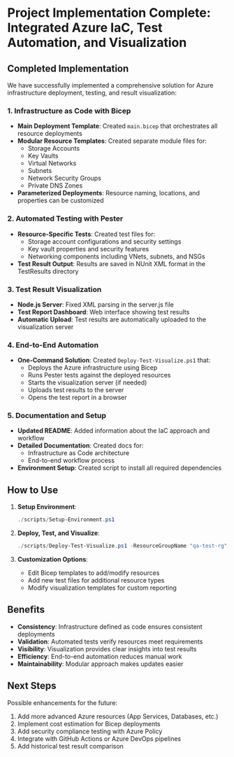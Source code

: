 # Project Implementation Complete: Integrated Azure IaC, Test Automation, and Visualization

## Completed Implementation

We have successfully implemented a comprehensive solution for Azure infrastructure deployment, testing, and result visualization:

### 1. Infrastructure as Code with Bicep

- **Main Deployment Template**: Created `main.bicep` that orchestrates all resource deployments
- **Modular Resource Templates**: Created separate module files for:
  - Storage Accounts
  - Key Vaults
  - Virtual Networks
  - Subnets
  - Network Security Groups
  - Private DNS Zones
- **Parameterized Deployments**: Resource naming, locations, and properties can be customized

### 2. Automated Testing with Pester

- **Resource-Specific Tests**: Created test files for:
  - Storage account configurations and security settings
  - Key vault properties and security features
  - Networking components including VNets, subnets, and NSGs
- **Test Result Output**: Results are saved in NUnit XML format in the TestResults directory

### 3. Test Result Visualization

- **Node.js Server**: Fixed XML parsing in the server.js file
- **Test Report Dashboard**: Web interface showing test results
- **Automatic Upload**: Test results are automatically uploaded to the visualization server

### 4. End-to-End Automation

- **One-Command Solution**: Created `Deploy-Test-Visualize.ps1` that:
  - Deploys the Azure infrastructure using Bicep
  - Runs Pester tests against the deployed resources
  - Starts the visualization server (if needed)
  - Uploads test results to the server
  - Opens the test report in a browser

### 5. Documentation and Setup

- **Updated README**: Added information about the IaC approach and workflow
- **Detailed Documentation**: Created docs for:
  - Infrastructure as Code architecture
  - End-to-end workflow process
- **Environment Setup**: Created script to install all required dependencies

## How to Use

1. **Setup Environment**:
   ```powershell
   ./scripts/Setup-Environment.ps1
   ```

2. **Deploy, Test, and Visualize**:
   ```powershell
   ./scripts/Deploy-Test-Visualize.ps1 -ResourceGroupName "qa-test-rg" -Location "eastus"
   ```

3. **Customization Options**:
   - Edit Bicep templates to add/modify resources
   - Add new test files for additional resource types
   - Modify visualization templates for custom reporting

## Benefits

- **Consistency**: Infrastructure defined as code ensures consistent deployments
- **Validation**: Automated tests verify resources meet requirements
- **Visibility**: Visualization provides clear insights into test results
- **Efficiency**: End-to-end automation reduces manual work
- **Maintainability**: Modular approach makes updates easier

## Next Steps

Possible enhancements for the future:

1. Add more advanced Azure resources (App Services, Databases, etc.)
2. Implement cost estimation for Bicep deployments
3. Add security compliance testing with Azure Policy
4. Integrate with GitHub Actions or Azure DevOps pipelines
5. Add historical test result comparison
